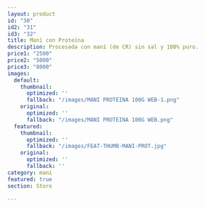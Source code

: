 ```yaml
---
layout: product
id: "30"
id2: "31"
id3: "32"
title: Maní con Proteína
description: Procesada con maní (de CR) sin sal y 100% puro.
price1: "2500"
price2: "5000"
price3: "8000"
images:
  default:
    thumbnail:
      optimized: ''
      fallback: "/images/MANI PROTEINA 100G WEB-1.png"
    original:
      optimized: ''
      fallback: "/images/MANI PROTEINA 100G WEB.png"
  featured:
    thumbnail:
      optimized: ''
      fallback: "/images/FEAT-THUMB-MANI-PROT.jpg"
    original:
      optimized: ''
      fallback: ''
category: maní
featured: true
section: Store

---
```

